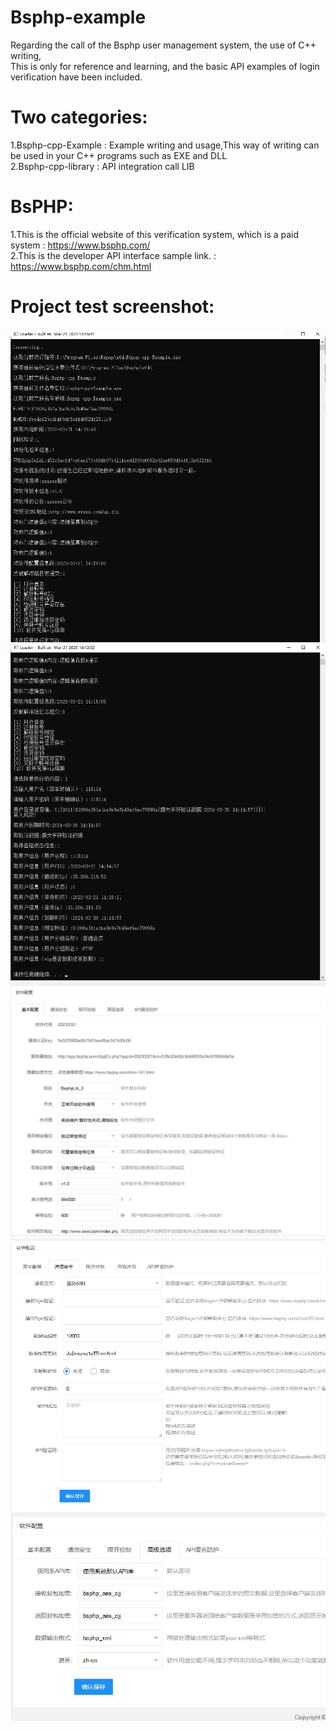 # Bsphp-example
Regarding the call of the Bsphp user management system, the use of C++ writing,</br>
This is only for reference and learning, and the basic API examples of login verification have been included.</br>
# Two categories:
1.Bsphp-cpp-Example : Example writing and usage,This way of writing can be used in your C++ programs such as EXE and DLL</br>
2.Bsphp-cpp-library : API integration call LIB</br>
# BsPHP:
1.This is the official website of this verification system, which is a paid system : https://www.bsphp.com/</br>
2.This is the developer API interface sample link. : https://www.bsphp.com/chm.html</br>
# Project test screenshot:
![Image text](Image/2.jpg) 
![Image text](Image/1.jpg) 
![Image text](Image/3.jpg) 
![Image text](Image/4.jpg) 
![Image text](Image/5.jpg) 